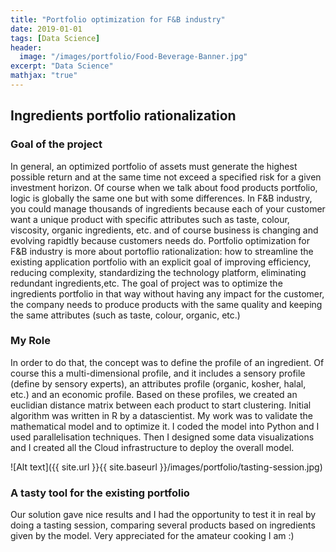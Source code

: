 ```yaml
---
title: "Portfolio optimization for F&B industry"
date: 2019-01-01
tags: [Data Science]
header:
  image: "/images/portfolio/Food-Beverage-Banner.jpg"
excerpt: "Data Science"
mathjax: "true"
---
```


## Ingredients portfolio rationalization

### Goal of the project
In general, an optimized portfolio of assets must generate the highest possible return and at the same time not exceed a specified risk for a given investment horizon. Of course when we talk about food products portfolio, logic is globally the same one but with some differences. In F&B industry, you could manage thousands of ingredients because each of your customer want a unique product with specific attributes such as taste, colour, viscosity, organic ingredients, etc. and of course business is changing and evolving rapidtly because customers needs do. Portfolio optimization for F&B industry is more about portoflio rationalization: how to streamline the existing application portfolio with an explicit goal of improving efficiency, reducing complexity, standardizing the technology platform, eliminating redundant ingredients,etc. The goal of project was to optimize the ingredients portfolio in that way without having any impact for the customer, the company needs to produce products with the same quality and keeping the same attributes (such as taste, colour, organic, etc.)

### My Role
In order to do that, the concept was to define the profile of an ingredient. Of course this a multi-dimensional profile, and it includes a sensory profile (define by sensory experts), an attributes profile (organic, kosher, halal, etc.) and an economic profile. Based on these profiles, we created an euclidian distance matrix between each product to start clustering. Initial algorithm was written in R by a datascientist. My work was to validate the mathematical model and to optimize it. I coded the model into Python and I used parallelisation techniques. Then I designed some data visualizations and I created all the Cloud infrastructure to deploy the overall model.

![Alt text]({{ site.url }}{{ site.baseurl }}/images/portfolio/tasting-session.jpg)

### A tasty tool for the existing portfolio
Our solution gave nice results and I had the opportunity to test it in real by doing a tasting session, comparing several products based on ingredients given by the model. Very appreciated for the amateur cooking I am :)
